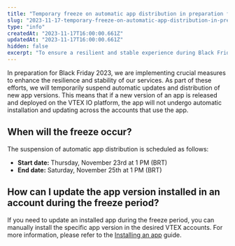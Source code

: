 ```yaml
---
title: "Temporary freeze on automatic app distribution in preparation for Black Friday 2023"
slug: "2023-11-17-temporary-freeze-on-automatic-app-distribution-in-preparation-for-black-friday-2023"
type: "info"
createdAt: "2023-11-17T16:00:00.661Z"
updatedAt: "2023-11-17T16:00:00.661Z"
hidden: false
excerpt: "To ensure a resilient and stable experience during Black Friday 2023, we will temporarily suspend the automatic distribution of new app versions from Thursday, Nov 23rd, to Saturday, Nov 25th."
---
```


In preparation for Black Friday 2023, we are implementing crucial measures to enhance the resilience and stability of our services. As part of these efforts, we will temporarily suspend automatic updates and distribution of new app versions. This means that if a new version of an app is released and deployed on the VTEX IO platform, the app will not undergo automatic installation and updating across the accounts that use the app.

## When will the freeze occur?

The suspension of automatic app distribution is scheduled as follows:

- **Start date:** Thursday, November 23rd at 1 PM (BRT)
- **End date:** Saturday, November 25th at 1 PM (BRT)

## How can I update the app version installed in an account during the freeze period?

If you need to update an installed app during the freeze period, you can manually install the specific app version in the desired VTEX accounts. For more information, please refer to the [Installing an app](https://developers.vtex.com/docs/guides/vtex-io-documentation-installing-an-app) guide.
